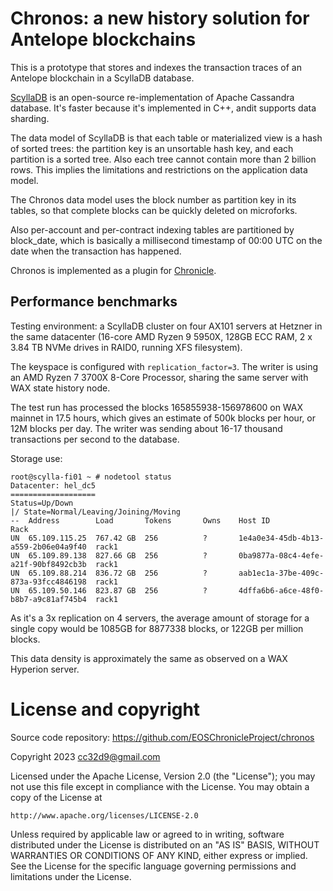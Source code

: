 Chronos: a new history solution for Antelope blockchains
========================================================

This is a prototype that stores and indexes the transaction traces of
an Antelope blockchain in a ScyllaDB database.

[ScyllaDB](https://www.scylladb.com/) is an open-source
re-implementation of Apache Cassandra database. It's faster because
it's implemented in C++, andit supports data sharding.

The data model of ScyllaDB is that each table or materialized view is
a hash of sorted trees: the partition key is an unsortable hash key,
and each partition is a sorted tree. Also each tree cannot contain
more than 2 billion rows. This implies the limitations and
restrictions on the application data model.

The Chronos data model uses the block number as partition key in its
tables, so that complete blocks can be quickly deleted on microforks.

Also per-account and per-contract indexing tables are partitioned by
block_date, which is basically a millisecond timestamp of 00:00 UTC on
the date when the transaction has happened.

Chronos is implemented as a plugin for
[Chronicle](https://github.com/EOSChronicleProject/eos-chronicle).


## Performance benchmarks

Testing environment: a ScyllaDB cluster on four AX101 servers at
Hetzner in the same datacenter (16-core AMD Ryzen 9 5950X, 128GB ECC
RAM, 2 x 3.84 TB NVMe drives in RAID0, running XFS filesystem).

The keyspace is configured with `replication_factor=3`. The writer is
using an AMD Ryzen 7 3700X 8-Core Processor, sharing the same server
with WAX state history node.

The test run has processed the blocks 165855938-156978600 on WAX
mainnet in 17.5 hours, which gives an estimate of 500k blocks per
hour, or 12M blocks per day. The writer was sending about 16-17
thousand transactions per second to the database.

Storage use:

```
root@scylla-fi01 ~ # nodetool status
Datacenter: hel_dc5
===================
Status=Up/Down
|/ State=Normal/Leaving/Joining/Moving
--  Address        Load       Tokens       Owns    Host ID                               Rack
UN  65.109.115.25  767.42 GB  256          ?       1e4a0e34-45db-4b13-a559-2b06e04a9f40  rack1
UN  65.109.89.138  827.66 GB  256          ?       0ba9877a-08c4-4efe-a21f-90bf8492cb3b  rack1
UN  65.109.88.214  836.72 GB  256          ?       aab1ec1a-37be-409c-873a-93fcc4846198  rack1
UN  65.109.50.146  823.87 GB  256          ?       4dffa6b6-a6ce-48f0-b8b7-a9c81af745b4  rack1
```

As it's a 3x replication on 4 servers, the average amount of storage
for a single copy would be 1085GB for 8877338 blocks, or 122GB per
million blocks.

This data density is approximately the same as observed on a WAX
Hyperion server.




# License and copyright

Source code repository: https://github.com/EOSChronicleProject/chronos

Copyright 2023 cc32d9@gmail.com

Licensed under the Apache License, Version 2.0 (the "License");
you may not use this file except in compliance with the License.
You may obtain a copy of the License at

    http://www.apache.org/licenses/LICENSE-2.0

Unless required by applicable law or agreed to in writing, software
distributed under the License is distributed on an "AS IS" BASIS,
WITHOUT WARRANTIES OR CONDITIONS OF ANY KIND, either express or implied.
See the License for the specific language governing permissions and
limitations under the License.



